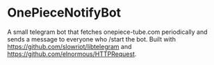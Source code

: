 # OnePieceNotifyBot
A small telegram bot that fetches onepiece-tube.com periodically and sends a message to everyone who /start the bot.
Built with https://github.com/slowriot/libtelegram and https://github.com/elnormous/HTTPRequest.

